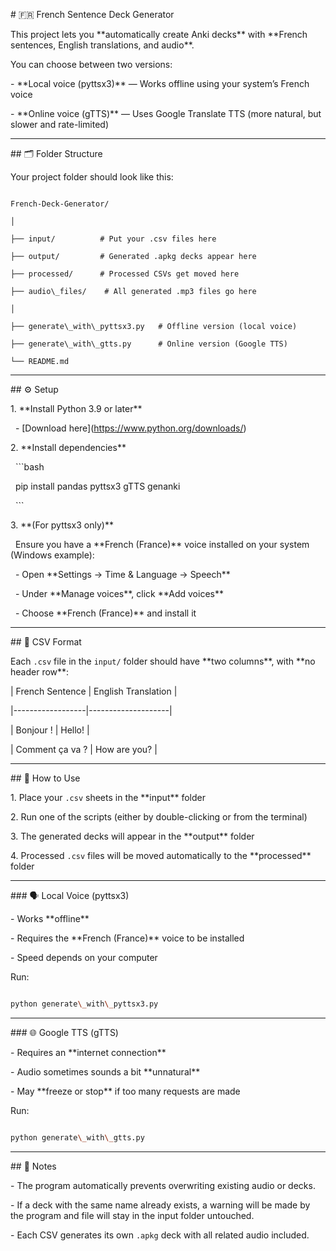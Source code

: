 \# 🇫🇷 French Sentence Deck Generator



This project lets you \*\*automatically create Anki decks\*\* with \*\*French sentences, English translations, and audio\*\*.  

You can choose between two versions:

\- \*\*Local voice (pyttsx3)\*\* — Works offline using your system’s French voice  

\- \*\*Online voice (gTTS)\*\* — Uses Google Translate TTS (more natural, but slower and rate-limited)



---



\## 🗂 Folder Structure



Your project folder should look like this:



```

French-Deck-Generator/

│

├── input/          # Put your .csv files here

├── output/         # Generated .apkg decks appear here

├── processed/      # Processed CSVs get moved here

├── audio\_files/    # All generated .mp3 files go here

│

├── generate\_with\_pyttsx3.py   # Offline version (local voice)

├── generate\_with\_gtts.py      # Online version (Google TTS)

└── README.md

```



---



\## ⚙️ Setup



1\. \*\*Install Python 3.9 or later\*\*

&nbsp;  - \[Download here](https://www.python.org/downloads/)



2\. \*\*Install dependencies\*\*

&nbsp;  ```bash

&nbsp;  pip install pandas pyttsx3 gTTS genanki

&nbsp;  ```



3\. \*\*(For pyttsx3 only)\*\*  

&nbsp;  Ensure you have a \*\*French (France)\*\* voice installed on your system (Windows example):

&nbsp;  - Open \*\*Settings → Time \& Language → Speech\*\*

&nbsp;  - Under \*\*Manage voices\*\*, click \*\*Add voices\*\*

&nbsp;  - Choose \*\*French (France)\*\* and install it



---



\## 🧾 CSV Format



Each `.csv` file in the `input/` folder should have \*\*two columns\*\*, with \*\*no header row\*\*:



| French Sentence | English Translation |

|------------------|--------------------|

| Bonjour ! | Hello! |

| Comment ça va ? | How are you? |



---



\## 🚀 How to Use



1\. Place your `.csv` sheets in the \*\*input\*\* folder  

2\. Run one of the scripts (either by double-clicking or from the terminal)  

3\. The generated decks will appear in the \*\*output\*\* folder  

4\. Processed `.csv` files will be moved automatically to the \*\*processed\*\* folder  



---



\### 🗣 Local Voice (pyttsx3)

\- Works \*\*offline\*\*  

\- Requires the \*\*French (France)\*\* voice to be installed  

\- Speed depends on your computer  



Run:

```bash

python generate\_with\_pyttsx3.py

```



---



\### 🌐 Google TTS (gTTS)

\- Requires an \*\*internet connection\*\*  

\- Audio sometimes sounds a bit \*\*unnatural\*\*  

\- May \*\*freeze or stop\*\* if too many requests are made  



Run:

```bash

python generate\_with\_gtts.py

```



---



\## 🧠 Notes



\- The program automatically prevents overwriting existing audio or decks.  

\- If a deck with the same name already exists, a warning will be made by the program and file will stay in the input folder untouched.

\- Each CSV generates its own `.apkg` deck with all related audio included.

